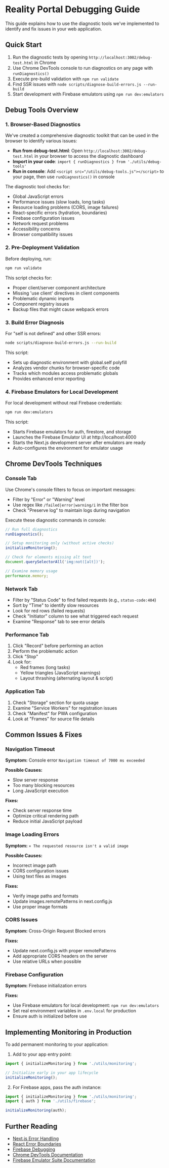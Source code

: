 # Reality Portal Debugging Guide

This guide explains how to use the diagnostic tools we've implemented to identify and fix issues in your web application.

## Quick Start

1. Run the diagnostic tests by opening `http://localhost:3002/debug-test.html` in Chrome
2. Use Chrome DevTools console to run diagnostics on any page with `runDiagnostics()`
3. Execute pre-build validation with `npm run validate`
4. Find SSR issues with `node scripts/diagnose-build-errors.js --run-build`
5. Start development with Firebase emulators using `npm run dev:emulators`

## Debug Tools Overview

### 1. Browser-Based Diagnostics

We've created a comprehensive diagnostic toolkit that can be used in the browser to identify various issues:

- **Run from debug-test.html**: Open `http://localhost:3002/debug-test.html` in your browser to access the diagnostic dashboard
- **Import in your code**: `import { runDiagnostics } from './utils/debug-tools'`
- **Run in console**: Add `<script src="/utils/debug-tools.js"></script>` to your page, then use `runDiagnostics()` in console

The diagnostic tool checks for:

- Global JavaScript errors
- Performance issues (slow loads, long tasks)
- Resource loading problems (CORS, image failures)
- React-specific errors (hydration, boundaries)
- Firebase configuration issues
- Network request problems
- Accessibility concerns
- Browser compatibility issues

### 2. Pre-Deployment Validation

Before deploying, run:

```bash
npm run validate
```

This script checks for:

- Proper client/server component architecture
- Missing 'use client' directives in client components
- Problematic dynamic imports
- Component registry issues
- Backup files that might cause webpack errors

### 3. Build Error Diagnosis

For "self is not defined" and other SSR errors:

```bash
node scripts/diagnose-build-errors.js --run-build
```

This script:

- Sets up diagnostic environment with global.self polyfill
- Analyzes vendor chunks for browser-specific code
- Tracks which modules access problematic globals
- Provides enhanced error reporting

### 4. Firebase Emulators for Local Development

For local development without real Firebase credentials:

```bash
npm run dev:emulators
```

This script:

- Starts Firebase emulators for auth, firestore, and storage
- Launches the Firebase Emulator UI at http://localhost:4000
- Starts the Next.js development server after emulators are ready
- Auto-configures the environment for emulator usage

## Chrome DevTools Techniques

### Console Tab

Use Chrome's console filters to focus on important messages:

- Filter by "Error" or "Warning" level
- Use regex like `/failed|error|warning/i` in the filter box
- Check "Preserve log" to maintain logs during navigation

Execute these diagnostic commands in console:

```javascript
// Run full diagnostics
runDiagnostics();

// Setup monitoring only (without active checks)
initializeMonitoring();

// Check for elements missing alt text
document.querySelectorAll('img:not([alt])');

// Examine memory usage
performance.memory;
```

### Network Tab

- Filter by "Status Code" to find failed requests (e.g., `status-code:404`)
- Sort by "Time" to identify slow resources
- Look for red rows (failed requests)
- Check "Initiator" column to see what triggered each request
- Examine "Response" tab to see error details

### Performance Tab

1. Click "Record" before performing an action
2. Perform the problematic action
3. Click "Stop"
4. Look for:
   - Red frames (long tasks)
   - Yellow triangles (JavaScript warnings)
   - Layout thrashing (alternating layout & script)

### Application Tab

1. Check "Storage" section for quota usage
2. Examine "Service Workers" for registration issues
3. Check "Manifest" for PWA configuration
4. Look at "Frames" for source file details

## Common Issues & Fixes

### Navigation Timeout

**Symptom:** Console error `Navigation timeout of 7000 ms exceeded`

**Possible Causes:**

- Slow server response
- Too many blocking resources
- Long JavaScript execution

**Fixes:**

- Check server response time
- Optimize critical rendering path
- Reduce initial JavaScript payload

### Image Loading Errors

**Symptom:** `⨯ The requested resource isn't a valid image`

**Possible Causes:**

- Incorrect image path
- CORS configuration issues
- Using text files as images

**Fixes:**

- Verify image paths and formats
- Update images.remotePatterns in next.config.js
- Use proper image formats

### CORS Issues

**Symptom:** Cross-Origin Request Blocked errors

**Fixes:**

- Update next.config.js with proper remotePatterns
- Add appropriate CORS headers on the server
- Use relative URLs when possible

### Firebase Configuration

**Symptom:** Firebase initialization errors

**Fixes:**

- Use Firebase emulators for local development: `npm run dev:emulators`
- Set real environment variables in `.env.local` for production
- Ensure auth is initialized before use

## Implementing Monitoring in Production

To add permanent monitoring to your application:

1. Add to your app entry point:

```javascript
import { initializeMonitoring } from './utils/monitoring';

// Initialize early in your app lifecycle
initializeMonitoring();
```

2. For Firebase apps, pass the auth instance:

```javascript
import { initializeMonitoring } from './utils/monitoring';
import { auth } from './utils/firebase';

initializeMonitoring(auth);
```

## Further Reading

- [Next.js Error Handling](https://nextjs.org/docs/advanced-features/error-handling)
- [React Error Boundaries](https://reactjs.org/docs/error-boundaries.html)
- [Firebase Debugging](https://firebase.google.com/docs/auth/web/auth-state-persistence)
- [Chrome DevTools Documentation](https://developers.google.com/web/tools/chrome-devtools)
- [Firebase Emulator Suite Documentation](https://firebase.google.com/docs/emulator-suite)
